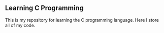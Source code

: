 ## Learning C Programming

This is my repository for learning the C programming language. Here I store all of my code.